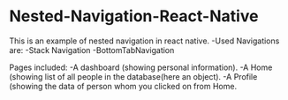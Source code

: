 # Nested-Navigation-React-Native
This is an example of nested navigation in react native.
-Used Navigations are:
-Stack Navigation
-BottomTabNavigation

Pages included:
-A dashboard (showing personal information).
-A Home (showing list of all people in the database(here an object).
-A Profile (showing the data of person whom you clicked on from Home.
